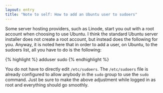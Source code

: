 ```yaml
---
layout: entry
title: "Note to self: How to add an Ubuntu user to sudoers"
---
```

Some server hosting providers, such as Linode, start you out with a root account when choosing to use Ubuntu. I think the standard Ubuntu server installer does not create a root account, but instead does the following for you. Anyway, it is noted here that in order to add a user, on Ubuntu, to the sudoers list, all you have to do is the following:

{% highlight %}
adduser <username> sudo
{% endhighlight %}

You do not have to directly edit `/etc/sudoers`. The `/etc/sudoers` file is already configured to allow anybody in the `sudo` group to use the `sudo` command. Just be sure to make the above adjustment while logged in as root and everything should go smoothly.